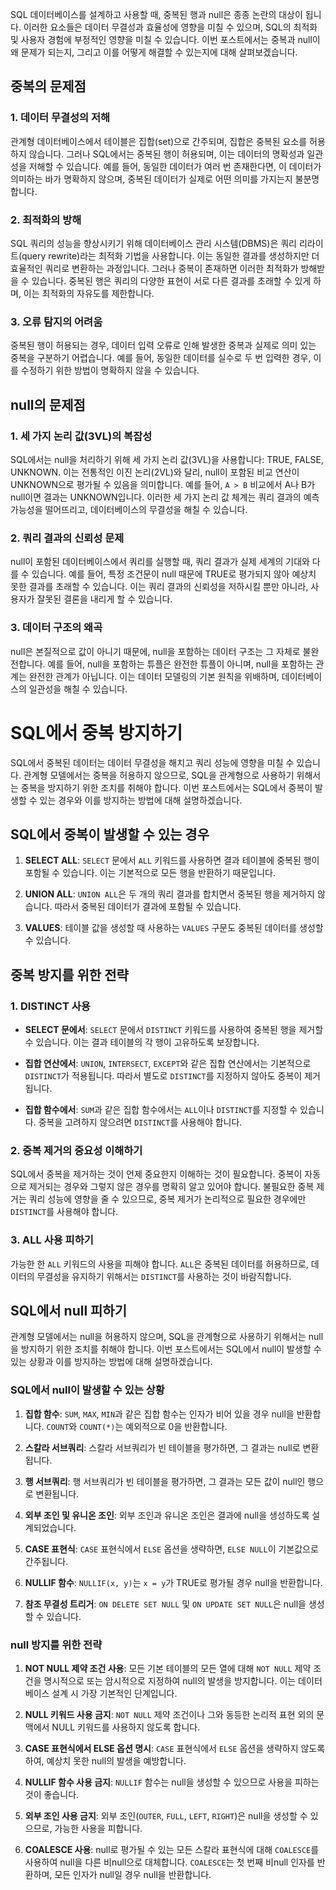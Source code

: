 SQL 데이터베이스를 설계하고 사용할 때, 중복된 행과 null은 종종 논란의 대상이 됩니다. 이러한 요소들은 데이터 무결성과 효율성에 영향을 미칠 수 있으며, SQL의 최적화 및 사용자 경험에 부정적인 영향을 미칠 수 있습니다. 이번 포스트에서는 중복과 null이 왜 문제가 되는지, 그리고 이를 어떻게 해결할 수 있는지에 대해 살펴보겠습니다.

## 중복의 문제점

### 1. 데이터 무결성의 저해

관계형 데이터베이스에서 테이블은 집합(set)으로 간주되며, 집합은 중복된 요소를 허용하지 않습니다. 그러나 SQL에서는 중복된 행이 허용되며, 이는 데이터의 명확성과 일관성을 저해할 수 있습니다. 예를 들어, 동일한 데이터가 여러 번 존재한다면, 이 데이터가 의미하는 바가 명확하지 않으며, 중복된 데이터가 실제로 어떤 의미를 가지는지 불분명합니다.

### 2. 최적화의 방해

SQL 쿼리의 성능을 향상시키기 위해 데이터베이스 관리 시스템(DBMS)은 쿼리 리라이트(query rewrite)라는 최적화 기법을 사용합니다. 이는 동일한 결과를 생성하지만 더 효율적인 쿼리로 변환하는 과정입니다. 그러나 중복이 존재하면 이러한 최적화가 방해받을 수 있습니다. 중복된 행은 쿼리의 다양한 표현이 서로 다른 결과를 초래할 수 있게 하며, 이는 최적화의 자유도를 제한합니다.

### 3. 오류 탐지의 어려움

중복된 행이 허용되는 경우, 데이터 입력 오류로 인해 발생한 중복과 실제로 의미 있는 중복을 구분하기 어렵습니다. 예를 들어, 동일한 데이터를 실수로 두 번 입력한 경우, 이를 수정하기 위한 방법이 명확하지 않을 수 있습니다.

## null의 문제점

### 1. 세 가지 논리 값(3VL)의 복잡성

SQL에서는 null을 처리하기 위해 세 가지 논리 값(3VL)을 사용합니다: TRUE, FALSE, UNKNOWN. 이는 전통적인 이진 논리(2VL)와 달리, null이 포함된 비교 연산이 UNKNOWN으로 평가될 수 있음을 의미합니다. 예를 들어, `A > B` 비교에서 A나 B가 null이면 결과는 UNKNOWN입니다. 이러한 세 가지 논리 값 체계는 쿼리 결과의 예측 가능성을 떨어뜨리고, 데이터베이스의 무결성을 해칠 수 있습니다.

### 2. 쿼리 결과의 신뢰성 문제

null이 포함된 데이터베이스에서 쿼리를 실행할 때, 쿼리 결과가 실제 세계의 기대와 다를 수 있습니다. 예를 들어, 특정 조건문이 null 때문에 TRUE로 평가되지 않아 예상치 못한 결과를 초래할 수 있습니다. 이는 쿼리 결과의 신뢰성을 저하시킬 뿐만 아니라, 사용자가 잘못된 결론을 내리게 할 수 있습니다.

### 3. 데이터 구조의 왜곡

null은 본질적으로 값이 아니기 때문에, null을 포함하는 데이터 구조는 그 자체로 불완전합니다. 예를 들어, null을 포함하는 튜플은 완전한 튜플이 아니며, null을 포함하는 관계는 완전한 관계가 아닙니다. 이는 데이터 모델링의 기본 원칙을 위배하며, 데이터베이스의 일관성을 해칠 수 있습니다.



# SQL에서 중복 방지하기

SQL에서 중복된 데이터는 데이터 무결성을 해치고 쿼리 성능에 영향을 미칠 수 있습니다. 관계형 모델에서는 중복을 허용하지 않으므로, SQL을 관계형으로 사용하기 위해서는 중복을 방지하기 위한 조치를 취해야 합니다. 이번 포스트에서는 SQL에서 중복이 발생할 수 있는 경우와 이를 방지하는 방법에 대해 설명하겠습니다.

## SQL에서 중복이 발생할 수 있는 경우

1. **SELECT ALL**: `SELECT` 문에서 `ALL` 키워드를 사용하면 결과 테이블에 중복된 행이 포함될 수 있습니다. 이는 기본적으로 모든 행을 반환하기 때문입니다.

2. **UNION ALL**: `UNION ALL`은 두 개의 쿼리 결과를 합치면서 중복된 행을 제거하지 않습니다. 따라서 중복된 데이터가 결과에 포함될 수 있습니다.

3. **VALUES**: 테이블 값을 생성할 때 사용하는 `VALUES` 구문도 중복된 데이터를 생성할 수 있습니다.

## 중복 방지를 위한 전략

### 1. DISTINCT 사용

- **SELECT 문에서**: `SELECT` 문에서 `DISTINCT` 키워드를 사용하여 중복된 행을 제거할 수 있습니다. 이는 결과 테이블의 각 행이 고유하도록 보장합니다.
  
- **집합 연산에서**: `UNION`, `INTERSECT`, `EXCEPT`와 같은 집합 연산에서는 기본적으로 `DISTINCT`가 적용됩니다. 따라서 별도로 `DISTINCT`를 지정하지 않아도 중복이 제거됩니다.

- **집합 함수에서**: `SUM`과 같은 집합 함수에서는 `ALL`이나 `DISTINCT`를 지정할 수 있습니다. 중복을 고려하지 않으려면 `DISTINCT`를 사용해야 합니다.

### 2. 중복 제거의 중요성 이해하기

SQL에서 중복을 제거하는 것이 언제 중요한지 이해하는 것이 필요합니다. 중복이 자동으로 제거되는 경우와 그렇지 않은 경우를 명확히 알고 있어야 합니다. 불필요한 중복 제거는 쿼리 성능에 영향을 줄 수 있으므로, 중복 제거가 논리적으로 필요한 경우에만 `DISTINCT`를 사용해야 합니다.

### 3. ALL 사용 피하기

가능한 한 `ALL` 키워드의 사용을 피해야 합니다. `ALL`은 중복된 데이터를 허용하므로, 데이터의 무결성을 유지하기 위해서는 `DISTINCT`를 사용하는 것이 바람직합니다.





## SQL에서 null 피하기

관계형 모델에서는 null을 허용하지 않으며, SQL을 관계형으로 사용하기 위해서는 null을 방지하기 위한 조치를 취해야 합니다. 이번 포스트에서는 SQL에서 null이 발생할 수 있는 상황과 이를 방지하는 방법에 대해 설명하겠습니다.

### SQL에서 null이 발생할 수 있는 상황

1. **집합 함수**: `SUM`, `MAX`, `MIN`과 같은 집합 함수는 인자가 비어 있을 경우 null을 반환합니다. `COUNT`와 `COUNT(*)`는 예외적으로 0을 반환합니다.

2. **스칼라 서브쿼리**: 스칼라 서브쿼리가 빈 테이블을 평가하면, 그 결과는 null로 변환됩니다.

3. **행 서브쿼리**: 행 서브쿼리가 빈 테이블을 평가하면, 그 결과는 모든 값이 null인 행으로 변환됩니다.

4. **외부 조인 및 유니온 조인**: 외부 조인과 유니온 조인은 결과에 null을 생성하도록 설계되었습니다.

5. **CASE 표현식**: `CASE` 표현식에서 `ELSE` 옵션을 생략하면, `ELSE NULL`이 기본값으로 간주됩니다.

6. **NULLIF 함수**: `NULLIF(x, y)`는 `x = y`가 TRUE로 평가될 경우 null을 반환합니다.

7. **참조 무결성 트리거**: `ON DELETE SET NULL` 및 `ON UPDATE SET NULL`은 null을 생성할 수 있습니다.

### null 방지를 위한 전략

1. **NOT NULL 제약 조건 사용**: 모든 기본 테이블의 모든 열에 대해 `NOT NULL` 제약 조건을 명시적으로 또는 암시적으로 지정하여 null의 발생을 방지합니다. 이는 데이터베이스 설계 시 가장 기본적인 단계입니다.

2. **NULL 키워드 사용 금지**: `NOT NULL` 제약 조건이나 그와 동등한 논리적 표현 외의 문맥에서 NULL 키워드를 사용하지 않도록 합니다.

3. **CASE 표현식에서 ELSE 옵션 명시**: `CASE` 표현식에서 `ELSE` 옵션을 생략하지 않도록 하여, 예상치 못한 null의 발생을 예방합니다.

4. **NULLIF 함수 사용 금지**: `NULLIF` 함수는 null을 생성할 수 있으므로 사용을 피하는 것이 좋습니다.

5. **외부 조인 사용 금지**: 외부 조인(`OUTER`, `FULL`, `LEFT`, `RIGHT`)은 null을 생성할 수 있으므로, 가능한 사용을 피합니다.

6. **COALESCE 사용**: null로 평가될 수 있는 모든 스칼라 표현식에 대해 `COALESCE`를 사용하여 null을 다른 비null으로 대체합니다. `COALESCE`는 첫 번째 비null 인자를 반환하며, 모든 인자가 null일 경우 null을 반환합니다.

